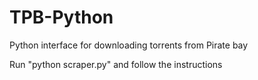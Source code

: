 # TPB-Python
Python interface for downloading torrents from Pirate bay

Run "python scraper.py" and follow the instructions
